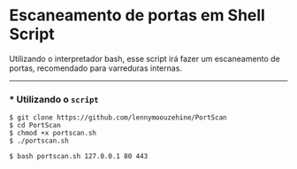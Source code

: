 # Escaneamento de portas em Shell Script
Utilizando o interpretador bash, esse script irá fazer um escaneamento de portas, recomendado para varreduras internas.

***

### * Utilizando o `script`

```
$ git clone https://github.com/lennymoouzehine/PortScan
$ cd PortScan
$ chmod +x portscan.sh
$ ./portscan.sh

$ bash portscan.sh 127.0.0.1 80 443
```
